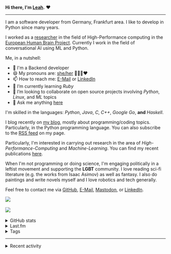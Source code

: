 <b>Hi there, I'm <a href="https://evyli.de/about">Leah</a>.</b> ❤️

<hr />

I am a software developer from Germany, Frankfurt area. I like to develop in Python since many years.

I worked as a [researcher](https://www.parallel.informatik.tu-darmstadt.de/) in the field of High-Performance computing in the [European Human Brain Project](https://www.humanbrainproject.eu/en/). Currently I work in the field of conversational AI using ML and Python.

Me, in a nutshell:
- 💼 I'm a Backend developer
- 😄 My pronouns are: [she/her](https://en.pronouns.page/she) 🏳‍🌈🌈❤️
- 📫 How to reach me: [E-Mail](mailto:leah.lackner+github@gmail.com) or [LinkedIn](https://www.linkedin.com/in/leah-lackner)
- 🌱 I’m currently learning _Ruby_
- 👯 I’m looking to collaborate on open source projects involving _Python_, _Linux_, and _ML_ topics
- 💬 Ask me anything [here](https://github.com/leahevy/leahevy/issues)

I'm skilled in the languages: *Python*, *Java*, *C*, *C++*, *Google Go*, **and** *Haskell*.

I blog recently on <a href="https://evyli.de">my blog</a>, mostly about programming/coding topics. Particularly, in the Python programming language. You can also subscribe to the [RSS feed](https://evyli.de/feed.xml) on my page.

Particularly, I'm interested in carrying out research in the area of *High-Performance-Computing* and *Machine-Learning*.
You can find my recent publications [here](https://evyli.de/resume#publications).

When I'm not programming or doing science, I'm engaging politically in a leftist movement and supporting the **LGBT** community.
I love reading sci-fi literature (e.g. the works from Isaac Asimov) as well as fantasy. I also do paintings and write novels myself and I love robotics and tech generally.

Feel free to contact me via [GitHub](https://github.com/leahevy), [E-Mail](mailto:leah.lackner+github@gmail.com), [Mastodon](https://chaos.social/@nyshi), or [LinkedIn](https://www.linkedin.com/in/leah-lackner).

<img src="https://img.shields.io/badge/Python-3776AB?style=for-the-badge&logo=python&logoColor=white"/>

![](https://komarev.com/ghpvc/?username=leahevy)



<details>
<summary>GitHub stats</summary>

<p align="center">
<img src="https://github-readme-stats.vercel.app/api?username=leahevy&hide=stars&show_icons=true&theme=synthwave" alt="" width="500"/>
</p>
  
<hr/>

<p align="center">
<img src="https://github-readme-stats.vercel.app/api/top-langs/?username=leahevy&layout=compact" alt="" width="500"/>
</p>
  
<hr/>
  
</details>
  
<details>
<summary>Last.fm</summary>

<p align="center">
<img src="https://lastfm-recently-played.vercel.app/api?user=evyli" alt="" width="500"/>
</p>
  
</details>

<details>
<summary>Tags</summary>

<p align="center">
<img src="https://raw.githubusercontent.com/leahevy/leahevy/master/tagcloud.png" alt="" width="300"/>
</p>
  
</details>
  
<hr/>

<details>
<summary>Recent activity</summary>
<!--START_SECTION:activity-->
  
  
</details>
